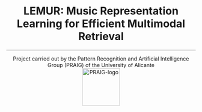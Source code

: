 <h1 align="center">LEMUR: Music Representation Learning for Efficient Multimodal Retrieval</h1>


------

<p align="center">
  Project carried out by the Pattern Recognition and Artificial Intelligence Group (PRAIG) of the University of Alicante<br>
  <a href="https://praig.ua.es/"><img src="https://i.imgur.com/Iu7CvC1.png" alt="PRAIG-logo" width="100"></a>
</p>
